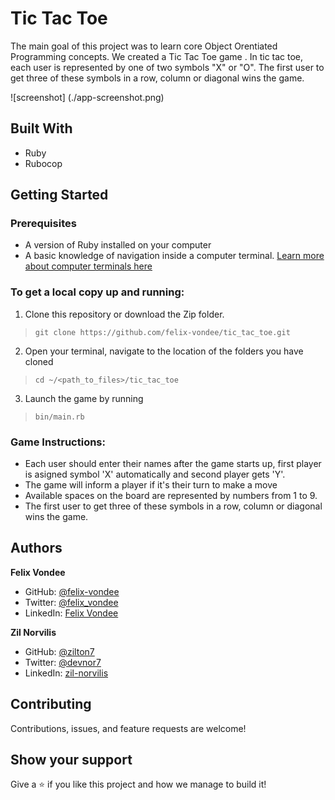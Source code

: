 # Tic Tac Toe
The main goal of this project was to learn core Object Orentiated Programming concepts. We created a Tic Tac Toe game . In tic tac toe, each user is represented by one of two symbols "X" or "O". The first user to get three of these symbols in a row, column or diagonal wins the game.

![screenshot] (./app-screenshot.png)

## Built With

- Ruby
- Rubocop

## Getting Started

### Prerequisites

- A version of Ruby installed on your computer
- A basic knowledge of navigation inside a computer terminal. [Learn more about computer terminals here](https://medium.com/swlh/bash-for-beginners-becoming-a-terminal-ninja-7024d8c4968f)

### To get a local copy up and running:

1) Clone this repository or download the Zip folder. 
>``git clone https://github.com/felix-vondee/tic_tac_toe.git``

2) Open your terminal, navigate to the location of the folders you have cloned 
>`` cd ~/<path_to_files>/tic_tac_toe ``

3) Launch the game by running 
> ``bin/main.rb``

### Game Instructions:

- Each user should enter their names after the game starts up, first player is asigned symbol 'X' automatically and second player gets 'Y'.
- The game will inform a player if it's their turn to make a move
- Available spaces on the board are represented by numbers from 1 to 9.
- The first user to get three of these symbols in a row, column or diagonal wins the game.

## Authors


 **Felix Vondee**

- GitHub: [@felix-vondee](https://github.com/felix-vondee)
- Twitter: [@felix_vondee](https://twitter.com/felix_vondee)
- LinkedIn: [Felix Vondee](https://linkedin.com/felix-vondee)


 **Zil Norvilis**

- GitHub: [@zilton7](https://github.com/zilton7)
- Twitter: [@devnor7](https://twitter.com/devnor7)
- LinkedIn: [zil-norvilis](https://www.linkedin.com/in/zil-norvilis)


## Contributing

Contributions, issues, and feature requests are welcome!

## Show your support

Give a ⭐️ if you like this project and how we manage to build it!
